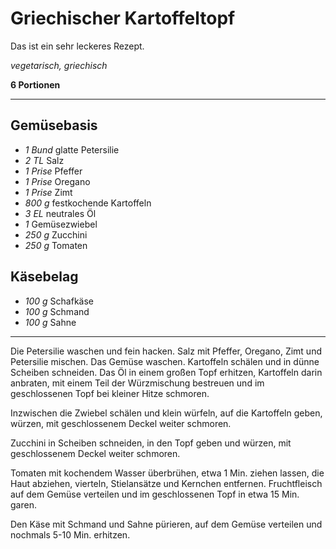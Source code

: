 # Griechischer Kartoffeltopf

Das ist ein sehr leckeres Rezept.

*vegetarisch, griechisch*

**6 Portionen**

--- 
 
## Gemüsebasis

- *1 Bund* glatte Petersilie
- *2 TL* Salz
- *1 Prise* Pfeffer
- *1 Prise* Oregano
- *1 Prise* Zimt
- *800 g* festkochende Kartoffeln
- *3 EL* neutrales Öl
- *1* Gemüsezwiebel
- *250 g* Zucchini
- *250 g* Tomaten

## Käsebelag

- *100 g* Schafkäse
- *100 g* Schmand
- *100 g* Sahne

---

Die Petersilie waschen und fein hacken. Salz mit Pfeffer, Oregano, Zimt und Petersilie mischen.
Das Gemüse waschen. Kartoffeln schälen und in dünne Scheiben schneiden. Das Öl in einem großen Topf erhitzen, Kartoffeln darin anbraten, mit einem Teil der Würzmischung bestreuen und im geschlossenen Topf bei kleiner Hitze schmoren.

Inzwischen die Zwiebel schälen und klein würfeln, auf die Kartoffeln geben, würzen, mit geschlossenem Deckel weiter schmoren.

Zucchini in Scheiben schneiden, in den Topf geben und würzen, mit geschlossenem Deckel weiter schmoren.

Tomaten mit kochendem Wasser überbrühen, etwa 1 Min. ziehen lassen, die Haut abziehen, vierteln, Stielansätze und Kernchen entfernen. Fruchtfleisch auf dem Gemüse verteilen und im geschlossenen Topf in etwa 15 Min. garen.

Den Käse mit Schmand und Sahne pürieren, auf dem Gemüse verteilen und nochmals 5-10 Min. erhitzen.
